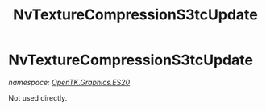 ﻿---
title: NvTextureCompressionS3tcUpdate
---

# NvTextureCompressionS3tcUpdate
_namespace: [OpenTK.Graphics.ES20](N-OpenTK.Graphics.ES20.html)_

Not used directly.





